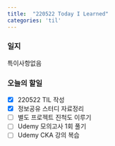 ```yaml
---
title:  "220522 Today I Learned"
categories: 'til'
---
```


### 일지

특이사항없음

### 오늘의 할일

- [x] 220522 TIL 작성
- [x] 정보공유 스터디 자료정리
- [ ] 별도 프로젝트 진척도 이루기
- [ ] Udemy 모의고사 1회 풀기
- [ ] Udemy CKA 강의 복습
